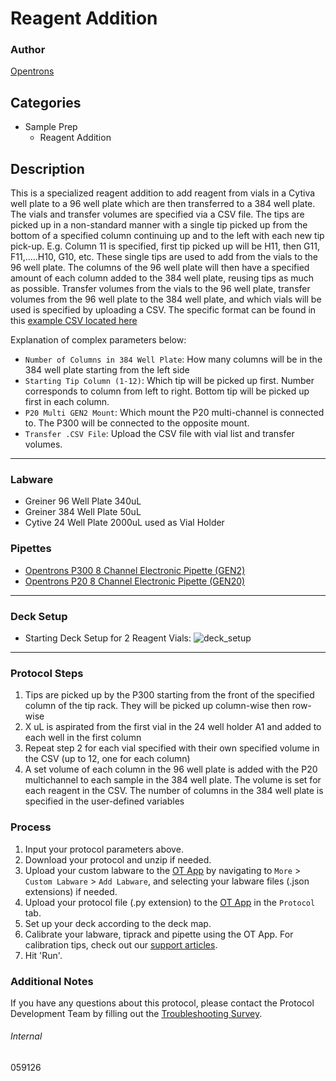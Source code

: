 # Reagent Addition

### Author
[Opentrons](https://opentrons.com/)

## Categories
* Sample Prep
	* Reagent Addition

## Description
This is a specialized reagent addition to add reagent from vials in a Cytiva well plate to a 96 well plate which are then transferred to a 384 well plate. The vials and transfer volumes are specified via a CSV file. The tips are picked up in a non-standard manner with a single tip picked up from the bottom of a specified column continuing up and to the left with each new tip pick-up. E.g. Column 11 is specified, first tip picked up will be H11, then G11, F11,.....H10, G10, etc. These single tips are used to add from the vials to the 96 well plate. The columns of the 96 well plate will then have a specified amount of each column added to the 384 well plate, reusing tips as much as possible. Transfer volumes from the vials to the 96 well plate, transfer volumes from the 96 well plate to the 384 well plate, and which vials will be used is specified by uploading a CSV. The specific format can be found in this [example CSV located here](https://opentrons-protocol-library-website.s3.amazonaws.com/custom-README-images/059126/example_trans.csv)

Explanation of complex parameters below:
* `Number of Columns in 384 Well Plate`: How many columns will be in the 384 well plate starting from the left side
* `Starting Tip Column (1-12)`: Which tip will be picked up first. Number corresponds to column from left to right. Bottom tip will be picked up first in each column.
* `P20 Multi GEN2 Mount`: Which mount the P20 multi-channel is connected to. The P300 will be connected to the opposite mount.
* `Transfer .CSV File`: Upload the CSV file with vial list and transfer volumes.

---

### Labware
* Greiner 96 Well Plate 340uL
* Greiner 384 Well Plate 50uL
* Cytive 24 Well Plate 2000uL used as Vial Holder

### Pipettes
* [Opentrons P300 8 Channel Electronic Pipette (GEN2)](https://shop.opentrons.com/8-channel-electronic-pipette/)
* [Opentrons P20 8 Channel Electronic Pipette (GEN20)](https://shop.opentrons.com/8-channel-electronic-pipette/)

---

### Deck Setup
* Starting Deck Setup for 2 Reagent Vials:
![deck_setup](https://opentrons-protocol-library-website.s3.amazonaws.com/custom-README-images/059126/deck_setup.png)

---

### Protocol Steps
1. Tips are picked up by the P300 starting from the front of the specified column of the tip rack. They will be picked up column-wise then row-wise
2. X uL is aspirated from the first vial in the 24 well holder A1 and added to each well in the first column
3. Repeat step 2 for each vial specified with their own specified volume in the CSV (up to 12, one for each column)
4. A set volume of each column in the 96 well plate is added with the P20 multichannel to each sample in the 384 well plate. The volume is set for each reagent in the CSV. The number of columns in the 384 well plate is specified in the user-defined variables

### Process
1. Input your protocol parameters above.
2. Download your protocol and unzip if needed.
3. Upload your custom labware to the [OT App](https://opentrons.com/ot-app) by navigating to `More` > `Custom Labware` > `Add Labware`, and selecting your labware files (.json extensions) if needed.
4. Upload your protocol file (.py extension) to the [OT App](https://opentrons.com/ot-app) in the `Protocol` tab.
5. Set up your deck according to the deck map.
6. Calibrate your labware, tiprack and pipette using the OT App. For calibration tips, check out our [support articles](https://support.opentrons.com/en/collections/1559720-guide-for-getting-started-with-the-ot-2).
7. Hit 'Run'.

### Additional Notes
If you have any questions about this protocol, please contact the Protocol Development Team by filling out the [Troubleshooting Survey](https://protocol-troubleshooting.paperform.co/).

###### Internal
059126
